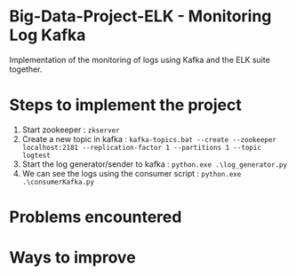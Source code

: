 
# Big-Data-Project-ELK - Monitoring Log Kafka 
Implementation of the monitoring of logs using Kafka and the ELK suite together. 

# Steps to implement the project 
1. Start zookeeper : `zkserver`
2. Create a new topic in kafka : `kafka-topics.bat --create --zookeeper localhost:2181 --replication-factor 1 --partitions 1 --topic logtest`
3. Start the log generator/sender to kafka : `python.exe .\log_generator.py`
4. We can see the logs using the consumer script : `python.exe .\consumerKafka.py`
# Problems encountered

# Ways to improve





